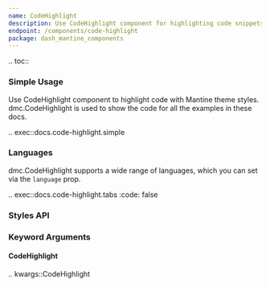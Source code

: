 ```yaml
---
name: CodeHighlight
description: Use CodeHighlight component for highlighting code snippets with syntax highlighting for different languages like python, cpp, javascript, etc.
endpoint: /components/code-highlight
package: dash_mantine_components
---
```


.. toc::

### Simple Usage

Use CodeHighlight component to highlight code with Mantine theme styles. dmc.CodeHighlight is used to show the code for all the
examples in these docs.

.. exec::docs.code-highlight.simple

### Languages

dmc.CodeHighlight supports a wide range of languages, which you can set via the `language` prop.

.. exec::docs.code-highlight.tabs
    :code: false

### Styles API

### Keyword Arguments

#### CodeHighlight

.. kwargs::CodeHighlight
